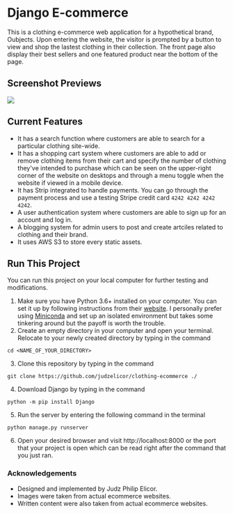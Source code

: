 # Django E-commerce
This is a clothing e-commerce web application for a hypothetical brand, Oubjects. Upon entering the website, the visitor is prompted by a button to 
view and shop the lastest clothing in their collection. The front page also display their best sellers and one featured product near the bottom of the
page.

## Screenshot Previews
<img src="https://gate-of-babylon.s3.ca-central-1.amazonaws.com/oubjects-ecommerce/Screen+Shot+2022-09-28+at+11.29.53+AM.png" />

## Current Features
- It has a search function where customers are able to search for a particular clothing site-wide.
- It has a shopping cart system where customers are able to add or remove clothing items from their cart and specify the number of clothing 
they've intended to purchase which can be seen on the upper-right corner of the website on desktops and through a menu toggle when the website if viewed in a mobile device.
- It has Strip integrated to handle payments. You can go through the payment process and use a testing Stripe credit card `4242 4242 4242 4242`.
- A user authentication system where customers are able to sign up for an account and log in.
- A blogging system for admin users to post and create artciles related to clothing and their brand.
- It uses AWS S3 to store every static assets.

## Run This Project
You can run this project on your local computer for further testing and modifications.
1. Make sure you have Python 3.6+ installed on your computer. You can set it up by following instructions from their [website](https://www.python.org). I
personally prefer using [Miniconda](https://docs.conda.io/en/latest/miniconda.html) and set up an isolated environment but takes some tinkering around but
the payoff is worth the trouble.
2. Create an empty directory in your computer and open your terminal. Relocate to your newly created directory by typing in the command
```
cd <NAME_OF_YOUR_DIRECTORY>
```
3. Clone this repository by typing in the command
```
git clone https://github.com/judzelicor/clothing-ecommerce ./
```
4. Download Django by typing in the command
```
python -m pip install Django
```
5. Run the server by entering the following command in the terminal
```
python manage.py runserver
```
6. Open your desired browser and visit http://localhost:8000 or the port that your project is open which can be read right after the command that you just
ran.

### Acknowledgements
- Designed and implemented by Judz Philip Elicor.
- Images were taken from actual ecommerce websites.
- Written content were also taken from actual ecommerce websites.
